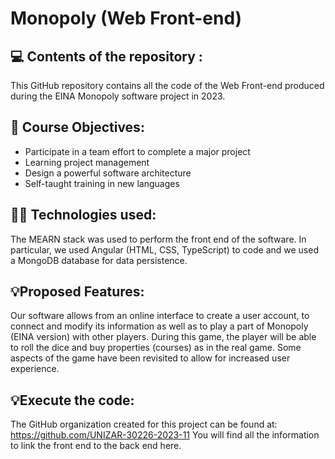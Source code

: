 # Monopoly (Web Front-end)

## 💻︎ Contents of the repository :

This GitHub repository contains all the code of the Web Front-end produced during the EINA Monopoly software project in 2023.


## 🎯 Course Objectives:

- Participate in a team effort to complete a major project
- Learning project management
- Design a powerful software architecture
- Self-taught training in new languages


## 🧑‍💻 Technologies used:

The MEARN stack was used to perform the front end of the software. In particular, we used Angular (HTML, CSS, TypeScript) to code and we used a MongoDB database for data persistence.


## 💡Proposed Features: 

Our software allows from an online interface to create a user account, to connect and modify its information as well as to play a part of Monopoly (EINA version) with other players. During this game, the player will be able to roll the dice and buy properties (courses) as in the real game. Some aspects of the game have been revisited to allow for increased user experience. 

## 💡Execute the code:

The GitHub organization created for this project can be found at:  https://github.com/UNIZAR-30226-2023-11 
You will find all the information to link the front end to the back end here. 
